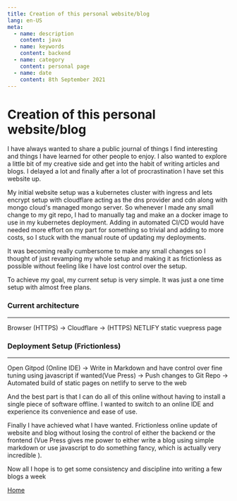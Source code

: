 ```yaml
---
title: Creation of this personal website/blog
lang: en-US
meta:
  - name: description
    content: java
  - name: keywords
    content: backend
  - name: category
    content: personal page
  - name: date
    content: 8th September 2021
---
```


# Creation of this personal website/blog

I have always wanted to share a public journal of things I find interesting and things I have learned for other people to enjoy. I also wanted to explore a little bit of my creative side and get into the habit of writing articles and blogs. I delayed a lot and finally after a lot of procrastination I have set this website up.

My initial website setup was a kubernetes cluster with ingress and lets encrypt setup with cloudflare acting as the dns provider and cdn along with mongo cloud's managed mongo server. So whenever I made any small change to my git repo, I had to manually tag and make an a docker image to use in my kubernetes deployment. Adding in automated CI/CD would have needed more effort on my part for something so trivial and adding to more costs, so I stuck with the manual route of updating my deployments.

It was becoming really cumbersome to make any small changes so I thought of just revamping my whole setup and making it as frictionless as possible without feeling like I have lost control over the setup.

To achieve my goal, my current setup is very simple. It was just a one time setup with almost free plans.

### Current architecture

---

Browser (HTTPS) -> Cloudflare -> (HTTPS) NETLIFY static vuepress page

### Deployment Setup (Frictionless)

---

Open Gitpod (Online IDE) -> Write in Markdown and have control over fine tuning using javascript if wanted(Vue Press) -> Push changes to Git Repo -> Automated build of static pages on netlify to serve to the web

And the best part is that I can do all of this online without having to install a single piece of software offline. I wanted to switch to an online IDE and experience its convenience and ease of use.

Finally I have achieved what I have wanted. Frictionless online update of website and blog without losing the control of either the backend or the frontend (Vue Press gives me power to either write a blog using simple markdown or use javascript to do something fancy, which is actually very incredible ).

Now all I hope is to get some consistency and discipline into writing a few blogs a week

[Home](/)
